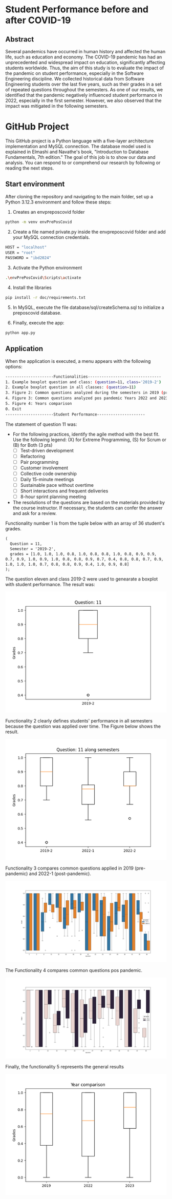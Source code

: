 # Student Performance before and after COVID-19
## Abstract
Several pandemics have occurred in human history and affected the human life, such as education and economy. The COVID-19 pandemic has had an unprecedented and widespread impact on education, significantly affecting students worldwide. Thus, the aim of this study is to evaluate the impact of the pandemic on student performance, especially in the Software Engineering discipline. We collected historical data from Software Engineering students over the last five years, such as their grades in a set of repeated questions throughout the semesters. As one of our results, we identified that the pandemic negatively influenced student performance in 2022, especially in the first semester. However, we also observed that the impact was mitigated in the following semesters.

# GitHub Project
This GitHub project is a Python language with a five-layer architecture implementation and MySQL connection. The database model used is explained in Elmashi and Navathe's book, "Introduction to Database Fundamentals, 7th edition." The goal of this job is to show our data and analysis. You can respond to or comprehend our research by following or reading the next steps.

## Start environment
After cloning the repository and navigating to the main folder, set up a Python 3.12.3 environment and follow these steps:
1. Creates an envpreposcovid folder
```bash
python -m venv envPrePosCovid
```
2. Create a file named private.py inside the envpreposcovid folder and add your MySQL connection credentials.
```bash
HOST = "localhost"
USER = "root"
PASSWORD = "ibd2024"
```
3. Activate the Python environment
```bash
.\envPrePosCovid\Scripts\activate
```
4. Install the libraries
```bash
pip install -r doc/requirements.txt
```
5. In MySQL, execute the file database/sql/createSchema.sql to initialize a preposcovid database.

6. Finally, execute the app:
```bash
python app.py
```

## Application
When the application is executed, a menu appears with the following options:

```bash
---------------------Functionalities--------------------------------
1. Example boxplot question and class: (question=11, class='2019-2')
2. Example boxplot question in all classes: (question=11)
3. Figure 2: Common questions analyzed during the semesters in 2019 (prepandemic) and 2022-1 (post-pandemic)
4. Figure 3: Common questions analyzed pos pandemic Years 2022 and 2023
5. Figure 4: Years comparison
0. Exit
---------------------Student Performance---------------------
```

The statement of question 11 was:

- For the following practices, identify the agile method with the best fit. Use the following legend: (X) for Extreme Programming, (S) for Scrum or (B) for Both (3 pts)
  - [ ] Test-driven development
  - [ ] Refactoring
  - [ ] Pair programming
  - [ ] Customer involvement
  - [ ] Collective code ownership
  - [ ] Daily 15-minute meetings
  - [ ] Sustainable pace without overtime
  - [ ] Short interactions and frequent deliveries
  - [ ] 8-hour sprint planning meeting

- The resolutions of the questions are based on the materials provided by the course instructor. If necessary, the students can confer the answer and ask for a review.

Functionality number 1 is from the tuple below with an array of 36 student's grades.
```
(	
  Question = 11,
  Semester = '2019-2',
  grades = [1.0, 1.0, 1.0, 0.8, 1.0, 0.8, 0.8, 1.0, 0.8, 0.9, 0.9, 0.7, 0.9, 1.0, 0.9, 1.0, 0.8, 0.8, 0.9, 0.7, 0.4, 0.8, 0.8, 0.7, 0.9, 1.0, 1.0, 1.0, 0.7, 0.8, 0.8, 0.9, 0.4, 1.0, 0.9, 0.8]
);
```
The question eleven and class 2019-2 were used to genearate a boxplot with student performance. The result was:

![Example boxplot question in all classes](doc/figure/BoxPlotQ11-2019-2.png)

Functionality 2 clearly defines students' performance in all semesters because the question was applied over time. The Figure below shows the result.

![Example boxplot question and class](doc/figure/QuestionExampleLongTerm11.png)

Functionality 3 compares common questions applied in 2019 (pre-pandemic) and 2022-1 (post-pandemic).

![Comparison boxplot question pre and pos pandemic](doc/figure/questionComparation2019_2022-1.png)

The Functionality 4 compares common questions pos pandemic.

![Comparison boxplot question two years after pandemic](doc/figure/questionComparation2022_2023.png)

Finally, the functionality 5 represents the general results

![Comparison boxplot question all years](doc/figure/YearsComparationResult.png)
